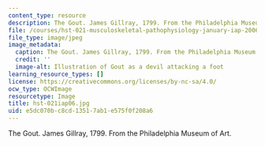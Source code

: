 ```yaml
---
content_type: resource
description: The Gout. James Gillray, 1799. From the Philadelphia Museum of Art.
file: /courses/hst-021-musculoskeletal-pathophysiology-january-iap-2006/e5dc070bc8cd13517ab1e575f0f208a6_hst-021iap06.jpg
file_type: image/jpeg
image_metadata:
  caption: The Gout. James Gillray, 1799. From the Philadelphia Museum of Art.
  credit: ''
  image-alt: Illustration of Gout as a devil attacking a foot
learning_resource_types: []
license: https://creativecommons.org/licenses/by-nc-sa/4.0/
ocw_type: OCWImage
resourcetype: Image
title: hst-021iap06.jpg
uid: e5dc070b-c8cd-1351-7ab1-e575f0f208a6
---
```

The Gout. James Gillray, 1799. From the Philadelphia Museum of Art.